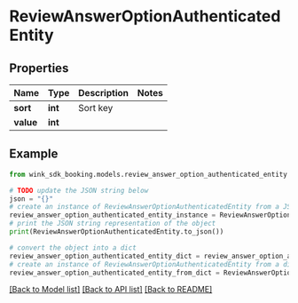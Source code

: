 # ReviewAnswerOptionAuthenticatedEntity


## Properties

Name | Type | Description | Notes
------------ | ------------- | ------------- | -------------
**sort** | **int** | Sort key | 
**value** | **int** |  | 

## Example

```python
from wink_sdk_booking.models.review_answer_option_authenticated_entity import ReviewAnswerOptionAuthenticatedEntity

# TODO update the JSON string below
json = "{}"
# create an instance of ReviewAnswerOptionAuthenticatedEntity from a JSON string
review_answer_option_authenticated_entity_instance = ReviewAnswerOptionAuthenticatedEntity.from_json(json)
# print the JSON string representation of the object
print(ReviewAnswerOptionAuthenticatedEntity.to_json())

# convert the object into a dict
review_answer_option_authenticated_entity_dict = review_answer_option_authenticated_entity_instance.to_dict()
# create an instance of ReviewAnswerOptionAuthenticatedEntity from a dict
review_answer_option_authenticated_entity_from_dict = ReviewAnswerOptionAuthenticatedEntity.from_dict(review_answer_option_authenticated_entity_dict)
```
[[Back to Model list]](../README.md#documentation-for-models) [[Back to API list]](../README.md#documentation-for-api-endpoints) [[Back to README]](../README.md)


